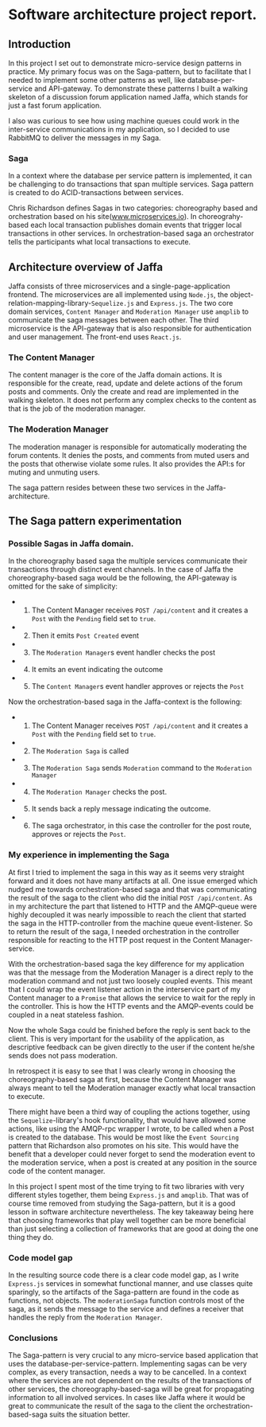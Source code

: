 # Software architecture project report.

## Introduction

In this project I set out to demonstrate micro-service design patterns in
practice. My primary focus was on the Saga-pattern, but to facilitate that I
needed to implement some other patterns as well, like database-per-service and
API-gateway. To demonstrate these patterns I built a walking skeleton of a
discussion forum application named Jaffa, which stands for just a fast forum
application. 

I also was curious to see how using machine queues could work in
the inter-service communications in my application, so I decided to use
RabbitMQ to deliver the messages in my Saga.

### Saga

In a context where the database per service pattern is implemented, it can 
be challenging to do transactions that span multiple services. Saga pattern
is created to do ACID-transactions between services.

Chris Richardson defines Sagas in two categories: choreography based
and orchestration based on his site(www.microservices.io). In choreograhy-based
each local transaction publishes domain events that trigger local transactions
in other services. In orchestration-based saga an orchestrator tells the
participants what local transactions to execute.

## Architecture overview of Jaffa

Jaffa consists of three microservices and a single-page-application frontend.
The microservices are all implemented using `Node.js`, the
object-relation-mapping-library-`Sequelize.js` and `Express.js`.  The two core
domain services, `Content Manager` and `Moderation Manager` use `amqplib` to
communicate the saga messages between each other. The third microservice is the
API-gateway that is also responsible for authentication and user management.
The front-end uses `React.js`.

### The Content Manager

The content manager is the core of the Jaffa domain actions. It is responsible
for the create, read, update and delete actions of the forum posts and
comments.  Only the create and read are implemented in the walking skeleton. It
does not perform any complex checks to the content as that is the job of the
moderation manager.

### The Moderation Manager

The moderation manager is responsible for automatically moderating the forum contents.
It denies the posts, and comments from muted users and the posts that otherwise
violate some rules. It also provides the API:s for muting and unmuting users.

The saga pattern resides between these two services in the Jaffa-architecture.

## The Saga pattern experimentation


### Possible Sagas in Jaffa domain.
In the choreography based saga the multiple services communicate their transactions
through distinct event channels. In the case of Jaffa the choreography-based saga
would be the following, the API-gateway is omitted for the sake of simplicity:
 - 1. The  Content Manager receives `POST /api/content` and it creates a 
 `Post` with the `Pending` field set to `true`.
 - 2. Then it emits `Post Created` event
 - 3. The `Moderation Manager`s   event handler checks the post
 - 4. It emits an event indicating the outcome
 - 5. The `Content Manager`s event handler approves or rejects the `Post`

Now the orchestration-based saga in the Jaffa-context is the following:
 - 1. The  Content Manager receives `POST /api/content` and it creates a `Post`
   with the `Pending` field set to `true`.
- 2. The `Moderation Saga` is called
- 3. The `Moderation Saga` sends `Moderation` command to the `Moderation Manager`
- 4. The `Moderation Manager` checks the post.
- 5. It sends back a reply message indicating the outcome.
- 6. The saga orchestrator, in this case the controller for the post route,
  approves or rejects the `Post`.

### My experience in implementing the Saga

 At first I tried to implement the saga in this way as it seems very straight
 forward and it does not have many artifacts at all. One issue emerged which
 nudged me towards orchestration-based saga and that was communicating the
 result of the saga to the client who did the initial `POST /api/content`.  As
 in my architecture the part that listened to HTTP and the AMQP-queue were
 highly decoupled it was nearly impossible to reach the client that started the
 saga in the HTTP-controller from the machine queue event-listener.  So to
 return the result of the saga, I needed orchestration in the controller
 responsible for reacting to the HTTP post request in the Content
 Manager-service.

With the orchestration-based saga
the key difference for my application was that the message from the Moderation
Manager is a direct reply to the moderation command and not just two loosely
coupled events. This meant that I could wrap the event listener action in the
interservice part of my Content manager to a `Promise` that allows the service
to wait for the reply in the controller. This is how the HTTP events and the
AMQP-events could be coupled in a neat stateless fashion.

Now the whole Saga could be finished
before the reply is sent back to the client. This is very important for the
usability of the application, as descriptive feedback can be given directly to
the user if the content he/she sends does not pass moderation.

In retrospect it is easy to see that I was clearly wrong in choosing the
choreography-based saga at first, because the Content Manager was always meant
to tell the Moderation manager exactly what local transaction to execute.

There might have been a third way of coupling the actions together, using the
`Sequelize`-library's hook functionality, that would have allowed some actions,
like using the AMQP-rpc wrapper I wrote, to be called when a Post is created to
the database.  This would be most like the `Event Sourcing` pattern that
Richardson also promotes on his site. This would have the benefit that a
developer could never forget to send the moderation event to the moderation
service, when a post is created at any position in the source code of the
content manager.

In this project I spent most of the time trying to fit two libraries with very
different styles together, them being `Express.js` and `amqplib`.  That was of
course time removed from studying the Saga-pattern, but it is a good lesson in
software architecture nevertheless. The key takeaway being here that choosing
frameworks that play well together can be more beneficial than just selecting a
collection of frameworks that are good at doing the one thing they do.


### Code model gap

In the resulting source code there is a clear code model gap, as I write
`Express.js` services in somewhat functional manner, and use classes quite
sparingly, so the artifacts of the Saga-pattern are found in the code as
functions, not objects. The `moderationSaga` function controls most of the saga, as
it sends the message to the service and defines a receiver that handles the reply
from the `Moderation Manager`.


### Conclusions

The Saga-pattern is very crucial to any micro-service based application that
uses the database-per-service-pattern. Implementing sagas can be very complex,
as every transaction, needs a way to be cancelled.  In a context where the
services are not dependent on the results of the transactions of other
services, the choreography-based-saga will be great for propagating information
to all involved services. In cases like Jaffa where it would be great to
communicate the result of the saga to the client the orchestration-based-saga
suits the situation better.
